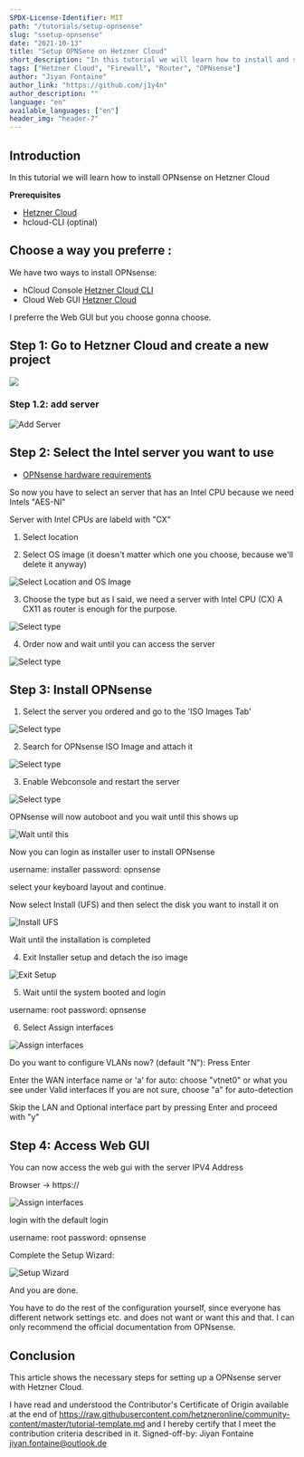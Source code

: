 ```yaml
---
SPDX-License-Identifier: MIT
path: "/tutorials/setup-opnsense"
slug: "ssetup-opnsense"
date: "2021-10-13"
title: "Setup OPNSene on Hetzner Cloud"
short_description: "In this tutorial we will learn how to install and setup OPNsense on Hetzner Cloud"
tags: ["Hetzner Cloud", "Firewall", "Router", "OPNsense"]
author: "Jiyan Fontaine"
author_link: "https://github.com/j1y4n"
author_description: ""
language: "en"
available_languages: ["en"]
header_img: "header-7"
---
```


## Introduction

In this tutorial we will learn how to install OPNsense on Hetzner Cloud

**Prerequisites**

- [Hetzner Cloud](https://console.hetzner.cloud/)
- hcloud-CLI (optinal)

## Choose a way you preferre :

We have two ways to install OPNsense:

- hCloud Console [Hetzner Cloud CLI](https://github.com/hetznercloud/cli)
- Cloud Web GUI [Hetzner Cloud](https://console.hetzner.cloud/)

I preferre the Web GUI but you choose gonna choose.

## Step 1: Go to Hetzner Cloud and create a new project

<img align="center" width="auto" height="auto" src="https://github.com/j1y4n/community-content/blob/master/tutorials/setup-opnsense/img/h-cloud.png">

### Step 1.2: add server
![Add Server](https://github.com/j1y4n/community-content/blob/master/tutorials/setup-opnsense/img/add_server.png)

## Step 2: Select the Intel server you want to use

- [OPNsense hardware requirements](https://docs.opnsense.org/manual/hardware.html)

So now you have to select an server that has an Intel CPU because we need Intels "AES-NI"

Server with Intel CPUs are labeld with "CX"

1.  Select location

2.  Select OS image (it doesn't matter which one you choose, because we'll delete it anyway)

![Select Location and OS Image](https://github.com/j1y4n/community-content/blob/master/tutorials/setup-opnsense/img/location-os-image.png)

3.  Choose the type but as I said, we need a server with Intel CPU (CX)
    A CX11 as router is enough for the purpose.

![Select type](https://github.com/j1y4n/community-content/blob/master/tutorials/setup-opnsense/img/system.png)

4.  Order now and wait until you can access the server

![Select type](https://github.com/j1y4n/community-content/blob/master/tutorials/setup-opnsense/img/install-progress.png)

## Step 3: Install OPNsense

1. Select the server you ordered and go to the 'ISO Images Tab'

![Select type](https://github.com/j1y4n/community-content/blob/master/tutorials/setup-opnsense/img/iso-images.png)

2. Search for OPNsense ISO Image and attach it

![Select type](https://github.com/j1y4n/community-content/blob/master/tutorials/setup-opnsense/img/search-iso.png)

3. Enable Webconsole and restart the server

![Select type](https://github.com/j1y4n/community-content/blob/master/tutorials/setup-opnsense/img/enable-webconsole.png)

OPNsense will now autoboot and you wait until this shows up

![Wait until this](https://github.com/j1y4n/community-content/blob/master/tutorials/setup-opnsense/img/wait-until-this.png)

Now you can login as installer user to install OPNsense

username: installer
password: opnsense

select your keyboard layout and continue.

Now select Install (UFS) and then select the disk you want to install it on

![Install UFS](https://github.com/j1y4n/community-content/blob/master/tutorials/setup-opnsense/img/install-disk.png)

Wait until the installation is completed

4. Exit Installer setup and detach the iso image

![Exit Setup](https://github.com/j1y4n/community-content/blob/master/tutorials/setup-opnsense/img/exit-installer.png)

5. Wait until the system booted and login

username: root
password: opnsense

6. Select Assign interfaces

![Assign interfaces](https://github.com/j1y4n/community-content/blob/master/tutorials/setup-opnsense/img/assign-inet.png)

Do you want to configure VLANs now? (default "N"): Press Enter

Enter the WAN interface name or 'a' for auto: choose "vtnet0" or what you see under Valid interfaces
If you are not sure, choose "a" for auto-detection

Skip the LAN and Optional interface part by pressing Enter and proceed with "y"

## Step 4: Access Web GUI

You can now access the web gui with the server IPV4 Address

Browser -> https://<your-server-ipv4>

![Assign interfaces](https://github.com/j1y4n/community-content/blob/master/tutorials/setup-opnsense/img/web-gui.png)

login with the default login

username: root
password: opnsense

Complete the Setup Wizard:

![Setup Wizard](https://github.com/j1y4n/community-content/blob/master/tutorials/setup-opnsense/img/web-setup-wizard.png)

And you are done.

You have to do the rest of the configuration yourself, since everyone has different network settings etc.
and does not want or want this and that. I can only recommend the official documentation from OPNsense.

## Conclusion

This article shows the necessary steps for setting up a OPNsense server with Hetzner Cloud.
    
    
I have read and understood the Contributor's Certificate of Origin
available at the end of https://raw.githubusercontent.com/hetzneronline/community-content/master/tutorial-template.md and I hereby certify that I meet the contribution criteria described in it.
Signed-off-by: Jiyan Fontaine <jiyan.fontaine@outlook.de>
